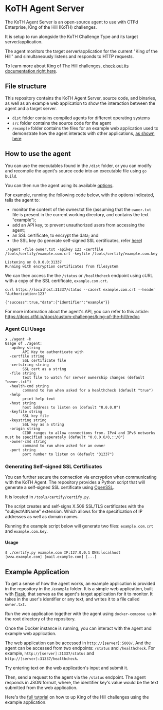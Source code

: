 # KoTH Agent Server

The KoTH Agent Server is an open-source agent to use with CTFd Enterprise, King of the Hill (KoTH) challenges.

It is setup to run alongside the KoTH Challenge Type and its target server/application. 

The agent monitors the target server/application for the current "King of the Hill" and simultaneously listens and responds to HTTP requests.

To learn more about King of The Hill challenges, [check out its documentation right here](https://docs.ctfd.io/docs/custom-challenges/king-of-the-hill).


## File structure

This repository contains the KoTH Agent Server, source code, and binaries, as well as an example web application to show the interaction between the agent and a target server. 

- `dist` folder contains compiled agents for different operating systems
- `src` folder contains the source code for the agent
- `/example` folder contains the files for an example web application used to demonstrate how the agent interacts with other applications, [as shown here](#example-application)

## How to use the agent

You can use the executables found in the `/dist` folder, or you can modify and recompile the agent's source code into an executable file using `go build`. 

You can then run the agent using its available [options](#agent-cli-usage).

For example, running the following code below, with the options indicated, tells the agent to:
- monitor the content of the owner.txt file (assuming that the `owner.txt` file is present in the current working directory, and contains the text "example");
- add an API key, to prevent unauthorized users from accessing the agent;
- an SSL certificate, to encrypt the data; and
- the SSL key (to generate self-signed SSL certificates, refer [here](#generating-self-signed-ssl-certificates)) 

```
./agent -file owner.txt -apikey 123 -certfile /tools/certify/example.com.crt -keyfile /tools/certify/example.com.key

Listening on 0.0.0.0:31337
Running with encryption certificates from filesystem
```

We can then access the the `/status` or `/healthcheck` endpoint using cURL with a copy of the SSL certificate, `example.com.crt`.

```
curl https://localhost:31337/status --cacert example.com.crt --header "Authorization:123"

{"success":true,"data":{"identifier":"example"}}
```

For more information about the agent's API, you can refer to this article: https://docs.ctfd.io/docs/custom-challenges/king-of-the-hill/redoc

### Agent CLI Usage

```
❯ ./agent -h
Usage of ./agent:
  -apikey string
        API Key to authenticate with
  -certfile string
        SSL certificate file
  -certstring string
        SSL cert as a string
  -file string
        text file to watch for server ownership changes (default "owner.txt")
  -health-cmd string
        command to run when asked for a healthcheck (default "true")
  -help
        print help text
  -host string
        host address to listen on (default "0.0.0.0")
  -keyfile string
        SSL key file
  -keystring string
        SSL key as a string
  -origin string
        CIDR ranges to allow connections from. IPv4 and IPv6 networks must be specified seperately (default "0.0.0.0/0,::/0")
  -owner-cmd string
        command to run when asked for an owner
  -port string
        port number to listen on (default "31337")
```

### Generating Self-signed SSL Certificates

You can further secure the connection via encryption when communicating with the KoTH Agent. The repository provides a Python script that will generate a self-signed SSL certificate using [OpenSSL](https://www.openssl.org/).

It is located in `/tools/certify/certify.py`.

The script creates and self-signs X.509 SSL/TLS certificates with the "subjectAltName" extension. Which allows for the specification of IP addresses as well as domain names.

Running the example script below will generate two files: `example.com.crt` and `example.com.key`.

#### Usage
```
$ ./certify.py example.com IP:127.0.0.1 DNS:localhost [www.example.com] [mail.example.com] [...]
```

## Example Application

To get a sense of how the agent works, an example application is provided in the repository in the `/example` folder. It is a simple web application, built with [Flask](https://flask.palletsprojects.com/), that serves as the agent's target application for it to monitor. It takes in the user's identifier or any text, and writes it to a file called `owner.txt`.

Run the web application together with the agent using `docker-compose up` in the root directory of the repository.

Once the Docker instance is running, you can interact with the agent and example web application.

The web application can be accessed in `http://[server]:5000/`. And the agent can be accessed from two endpoints: `/status` and `/healthcheck`. For example, `http://[server]:31337/status` and `http://[server]:31337/healthcheck`.

Try entering text on the web application's input and submit it.

Then, send a request to the agent via the `/status` endpoint. The agent responds in JSON format, where, the identifier key's value would be the text submitted from the web application.

Here's the [full tutorial](https://docs.ctfd.io/tutorials/challenges/creating-koth-challenges) on how to up King of the Hill challenges using the example application.